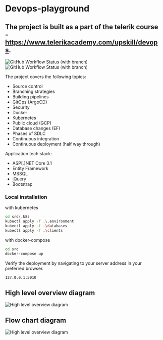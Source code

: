 # Devops-playground
## The project is built as a part of the telerik course - https://www.telerikacademy.com/upskill/devops.

![GitHub Workflow Status (with branch)](https://img.shields.io/github/actions/workflow/status/stefanMinch3v/devops-playground/sonar-cloud.yml?branch=main&label=SAST)
![GitHub Workflow Status (with branch)](https://img.shields.io/github/actions/workflow/status/stefanMinch3v/devops-playground/build-pipeline.yml?branch=main)

The project covers the following topics:
- Source control
- Branching strategies
- Building pipelines
- GitOps (ArgoCD)
- Security
- Docker
- Kubernetes
- Public cloud (GCP)
- Database changes (EF)
- Phases of SDLC
- Continuous integration
- Continuous deployment (half way through)

Application tech stack:

- ASP[.]NET Core 3.1 
- Entity Framework
- MSSQL
- jQuery
- Bootstrap

### Local installation

with kubernetes
```sh
cd src\.k8s
kubectl apply -f .\.environment
kubectl apply -f .\databases
kubectl apply -f .\clients
```

with docker-compose
```sh
cd src
docker-compose up
```

Verify the deployment by navigating to your server address in
your preferred browser.

```sh
127.0.0.1:5010
```

## High level overview diagram
![High level overview diagram](https://i.imgur.com/oLP2s1O.jpg)

## Flow chart diagram
![High level overview diagram](https://i.imgur.com/z1PddEh.jpg)
